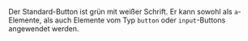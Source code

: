 Der Standard-Button ist grün mit weißer Schrift. Er kann sowohl als <code>a</code>-Elemente, als auch Elemente vom
Typ <code>button</code> oder <code>input</code>-Buttons angewendet werden.